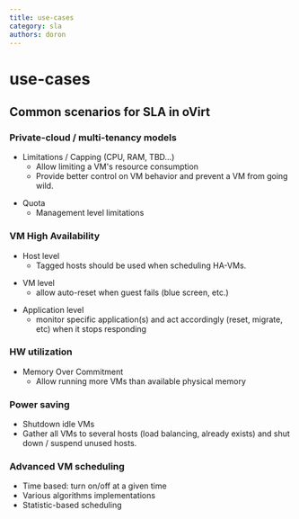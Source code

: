 ```yaml
---
title: use-cases
category: sla
authors: doron
---
```


# use-cases

## Common scenarios for SLA in oVirt

### Private-cloud / multi-tenancy models

*   Limitations / Capping (CPU, RAM, TBD...)
    -   Allow limiting a VM's resource consumption
    -   Provide better control on VM behavior and prevent a VM from going wild.

<!-- -->

*   Quota
    -   Management level limitations

### VM High Availability

*   Host level
    -   Tagged hosts should be used when scheduling HA-VMs.

<!-- -->

*   VM level
    -   allow auto-reset when guest fails (blue screen, etc.)

<!-- -->

*   Application level
    -   monitor specific application(s) and act accordingly (reset, migrate, etc) when it stops responding

### HW utilization

*   Memory Over Commitment
    -   Allow running more VMs than available physical memory

### Power saving

*   Shutdown idle VMs
*   Gather all VMs to several hosts (load balancing, already exists) and shut down / suspend unused hosts.

### Advanced VM scheduling

*   Time based: turn on/off at a given time
*   Various algorithms implementations
*   Statistic-based scheduling

